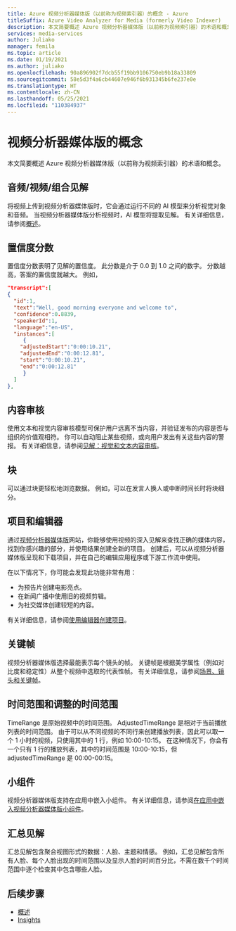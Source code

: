 ```yaml
---
title: Azure 视频分析器媒体版（以前称为视频索引器）的概念 - Azure
titleSuffix: Azure Video Analyzer for Media (formerly Video Indexer)
description: 本文简要概述 Azure 视频分析器媒体版（以前称为视频索引器）的术语和概念。
services: media-services
author: Juliako
manager: femila
ms.topic: article
ms.date: 01/19/2021
ms.author: juliako
ms.openlocfilehash: 90a896902f7dcb55f19bb9106750eb9b18a33809
ms.sourcegitcommit: 58e5d3f4a6cb44607e946f6b931345b6fe237e0e
ms.translationtype: HT
ms.contentlocale: zh-CN
ms.lasthandoff: 05/25/2021
ms.locfileid: "110384937"
---
```

# <a name="video-analyzer-for-media-concepts"></a>视频分析器媒体版的概念

本文简要概述 Azure 视频分析器媒体版（以前称为视频索引器）的术语和概念。

## <a name="audiovideocombined-insights"></a>音频/视频/组合见解

将视频上传到视频分析器媒体版时，它会通过运行不同的 AI 模型来分析视觉对象和音频。 当视频分析器媒体版分析视频时，AI 模型将提取见解。 有关详细信息，请参阅[概述](video-indexer-overview.md)。

## <a name="confidence-scores"></a>置信度分数

置信度分数表明了见解的置信度。 此分数是介于 0.0 到 1.0 之间的数字。 分数越高，答案的置信度就越大。 例如， 

```json
"transcript":[
{
  "id":1,
  "text":"Well, good morning everyone and welcome to",
  "confidence":0.8839,
  "speakerId":1,
  "language":"en-US",
  "instances":[
     {
    "adjustedStart":"0:00:10.21",
    "adjustedEnd":"0:00:12.81",
    "start":"0:00:10.21",
    "end":"0:00:12.81"
     }
  ]
},
```

## <a name="content-moderation"></a>内容审核

使用文本和视觉内容审核模型可保护用户远离不当内容，并验证发布的内容是否与组织的价值观相符。 你可以自动阻止某些视频，或向用户发出有关这些内容的警报。 有关详细信息，请参阅[见解：视觉和文本内容审核](video-indexer-output-json-v2.md#visualcontentmoderation)。 

## <a name="blocks"></a>块   

可以通过块更轻松地浏览数据。 例如，可以在发言人换人或中断时间长时将块细分。  

## <a name="project-and-editor"></a>项目和编辑器

通过[视频分析器媒体版](https://www.videoindexer.ai/)网站，你能够使用视频的深入见解来查找正确的媒体内容，找到你感兴趣的部分，并使用结果创建全新的项目。 创建后，可以从视频分析器媒体版呈现和下载项目，并在自己的编辑应用程序或下游工作流中使用。

在以下情况下，你可能会发现此功能非常有用： 

* 为预告片创建电影亮点。
* 在新闻广播中使用旧的视频剪辑。
* 为社交媒体创建较短的内容。

有关详细信息，请参阅[使用编辑器创建项目](use-editor-create-project.md)。

## <a name="keyframes"></a>关键帧

视频分析器媒体版选择最能表示每个镜头的帧。 关键帧是根据美学属性（例如对比度和稳定性）从整个视频中选取的代表性帧。 有关详细信息，请参阅[场景、镜头和关键帧](scenes-shots-keyframes.md)。

## <a name="time-range-vs-adjusted-time-range"></a>时间范围和调整的时间范围   

TimeRange 是原始视频中的时间范围。 AdjustedTimeRange 是相对于当前播放列表的时间范围。 由于可以从不同视频的不同行来创建播放列表，因此可以取一个 1 小时的视频，只使用其中的 1 行，例如 10:00-10:15。 在这种情况下，你会有一个只有 1 行的播放列表，其中的时间范围是 10:00-10:15，但 adjustedTimeRange 是 00:00-00:15。 

## <a name="widgets"></a>小组件

视频分析器媒体版支持在应用中嵌入小组件。 有关详细信息，请参阅[在应用中嵌入视频分析器媒体版小组件](video-indexer-embed-widgets.md)。

## <a name="summarized-insights"></a>汇总见解  

汇总见解包含聚合视图形式的数据：人脸、主题和情感。 例如，汇总见解包含所有人脸、每个人脸出现的时间范围以及显示人脸的时间百分比，不需在数千个时间范围中逐个检查其中包含哪些人脸。  

## <a name="next-steps"></a>后续步骤

- [概述](video-indexer-overview.md)
- [Insights](video-indexer-output-json-v2.md)
